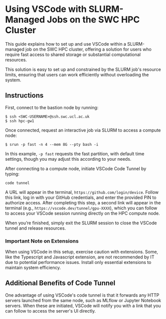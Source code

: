 # Using VSCode with SLURM-Managed Jobs on the SWC HPC Cluster

This guide explains how to set up and use VSCode within a SLURM-managed job on the SWC HPC cluster, offering a solution for users who require fast access to shared storage or substantial computational resources.

This solution is easy to set up and constrained by the SLURM job's resource limits, ensuring that users can work efficiently without overloading the system.


## Instructions

First, connect to the bastion node by running:

```console
$ ssh <SWC-USERNAME>@ssh.swc.ucl.ac.uk
$ ssh hpc-gw1
```

Once connected, request an interactive job via SLURM to access a compute node:

```console
$ srun -p fast -n 4 --mem 8G --pty bash -i
```

In this example, `-p fast` requests the fast partition, with default time settings, though you may adjust this according to your needs.

After connecting to a compute node, initiate VSCode Code Tunnel by typing:

```console
code tunnel
```

A URL will appear in the terminal, `https://github.com/login/device`. Follow this link, log in with your GitHub credentials, and enter the provided PIN to authorize access. After completing this step, a second link will appear in the terminal (e.g., `https://vscode.dev/tunnel/gpu-XXXX`), which you can follow to access your VSCode session running directly on the HPC compute node.

When you’re finished, simply exit the SLURM session to close the VSCode tunnel and release resources.

### Important Note on Extensions

When using VSCode in this setup, exercise caution with extensions. Some, like the Typescript and Javascript extension, are not recommended by IT due to potential performance issues. Install only essential extensions to maintain system efficiency.

## Additional Benefits of Code Tunnel

One advantage of using VSCode's code tunnel is that it forwards any HTTP servers launched from the same node, such as MLflow or Jupyter Notebook servers. When these are initiated, VSCode will notify you with a link that you can follow to access the server's UI directly.
